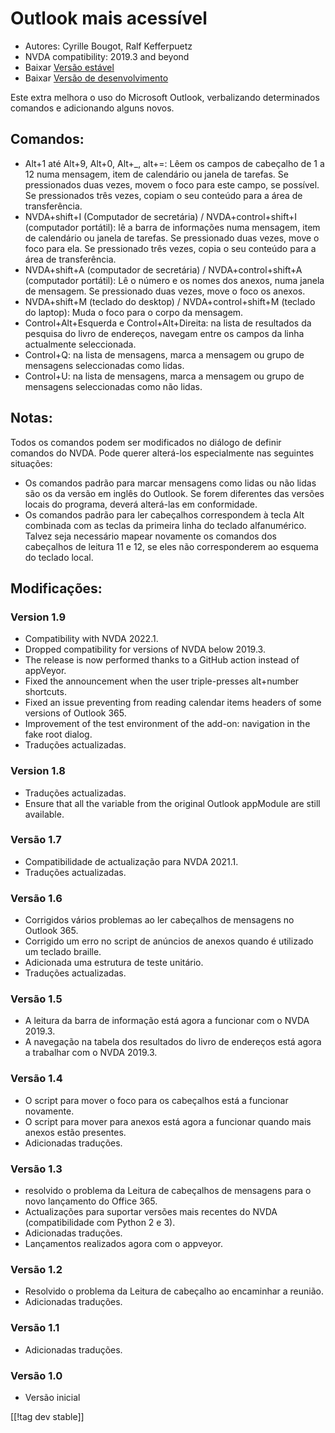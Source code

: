 # Outlook mais acessível #

* Autores: Cyrille Bougot, Ralf Kefferpuetz
* NVDA compatibility: 2019.3 and beyond
* Baixar [Versão estável][1]
* Baixar [Versão de desenvolvimento][2]

Este extra melhora o uso do Microsoft Outlook, verbalizando determinados
comandos e adicionando alguns novos.

## Comandos:

* Alt+1 até Alt+9, Alt+0, Alt+_, alt+=: Lêem os campos de cabeçalho de 1 a
  12 numa mensagem, item de calendário ou janela de tarefas. Se pressionados
  duas vezes, movem o foco para este campo, se possível. Se pressionados
  três vezes, copiam o seu conteúdo para a área de transferência.
* NVDA+shift+I (Computador de secretária) / NVDA+control+shift+I (computador
  portátil): lê a barra de informações numa mensagem, item de calendário ou
  janela de tarefas. Se pressionado duas vezes, move o foco para ela. Se
  pressionado três vezes, copia o seu conteúdo para a área de transferência.
* NVDA+shift+A (computador de secretária) / NVDA+control+shift+A (computador
  portátil): Lê o número e os nomes dos anexos, numa janela de mensagem. Se
  pressionado duas vezes, move o foco os anexos.
* NVDA+shift+M (teclado do desktop) / NVDA+control+shift+M (teclado do
  laptop): Muda o foco para o corpo da mensagem.
* Control+Alt+Esquerda e Control+Alt+Direita: na lista de resultados da
  pesquisa do livro de endereços, navegam entre os campos da linha
  actualmente seleccionada.
* Control+Q: na lista de mensagens, marca a mensagem ou grupo de mensagens
  seleccionadas como lidas.
* Control+U: na lista de mensagens, marca a mensagem ou grupo de mensagens
  seleccionadas como não lidas.

## Notas:

Todos os comandos podem ser modificados no diálogo de definir comandos do
NVDA. Pode querer alterá-los especialmente nas seguintes situações:

* Os comandos padrão para marcar mensagens como lidas ou não lidas são os da
  versão em inglês do Outlook. Se forem diferentes das versões locais do
  programa, deverá alterá-las em conformidade.
* Os comandos padrão para ler cabeçalhos correspondem à tecla Alt combinada
  com as teclas da primeira linha do teclado alfanumérico. Talvez seja
  necessário mapear novamente os comandos dos cabeçalhos de leitura 11 e 12,
  se eles não corresponderem ao esquema do teclado local.

## Modificações:

### Version 1.9

* Compatibility with NVDA 2022.1.
* Dropped compatibility for versions of NVDA below 2019.3.
* The release is now performed thanks to a GitHub action instead of
  appVeyor.
* Fixed the announcement when the user triple-presses alt+number shortcuts.
* Fixed an issue preventing from reading calendar items headers of some
  versions of Outlook 365.
* Improvement of the test environment of the add-on: navigation in the fake
  root dialog.
* Traduções actualizadas.

### Version 1.8

* Traduções actualizadas.
* Ensure that all the variable from the original Outlook appModule are still
  available.

### Versão 1.7

* Compatibilidade de actualização para NVDA 2021.1.
* Traduções actualizadas.

### Versão 1.6

* Corrigidos vários problemas ao ler cabeçalhos de mensagens no Outlook 365.
* Corrigido um erro no script de anúncios de anexos quando é utilizado um
  teclado braille.
* Adicionada uma estrutura de teste unitário.
* Traduções actualizadas.

### Versão 1.5

* A leitura da barra de informação está agora a funcionar com o NVDA 2019.3.
* A navegação na tabela dos resultados do livro de endereços está agora a
  trabalhar com o NVDA 2019.3.

### Versão 1.4

* O script para mover o foco para os cabeçalhos está a funcionar novamente.
* O script para mover para anexos está agora a funcionar quando mais anexos
  estão presentes.
* Adicionadas traduções.

### Versão 1.3

* resolvido o problema da Leitura de cabeçalhos de mensagens para o novo
  lançamento do Office 365.
* Actualizações para suportar versões mais recentes do NVDA (compatibilidade
  com Python 2 e 3).
* Adicionadas traduções.
* Lançamentos realizados agora com o appveyor.

### Versão 1.2

* Resolvido o problema da Leitura de cabeçalho ao encaminhar a reunião.
* Adicionadas traduções.

### Versão 1.1

* Adicionadas traduções.

### Versão 1.0

* Versão inicial

[[!tag dev stable]]

[1]: https://addons.nvda-project.org/files/get.php?file=outlookextended

[2]: https://addons.nvda-project.org/files/get.php?file=outlookextended-dev
